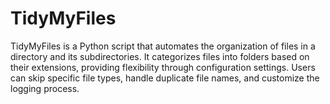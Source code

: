 # TidyMyFiles
TidyMyFiles is a Python script that automates the organization of files in a directory and its subdirectories. It categorizes files into folders based on their extensions, providing flexibility through configuration settings. Users can skip specific file types, handle duplicate file names, and customize the logging process.
